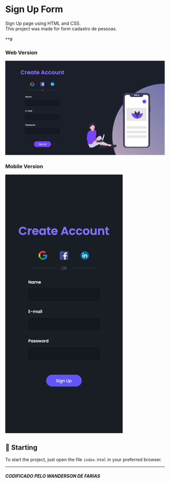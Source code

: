
# Sign Up Form

Sign Up page using HTML and CSS.<br />
This project was made for  form cadastro de pessoas.<br /><br/>
**#
### Web Version
<img src="assets/final.png" alt="Web Version"/>

### Mobile Version
<img src="assets/final-mobile.png" alt="Mobile Version"/>

## 🚀 Starting

To start the project, just open the file `index.html` in your preferred browser.

---
##### CODIFICADO  PELO WANDERSON DE FARIAS

